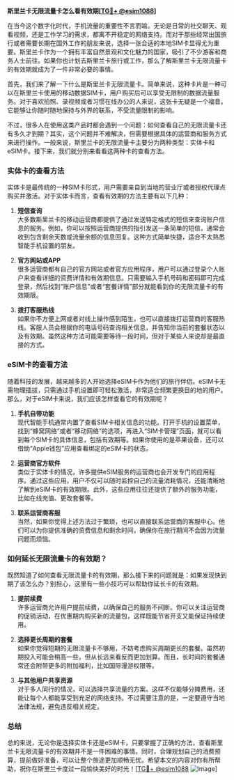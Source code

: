 **斯里兰卡无限流量卡怎么看有效期[[TG💪+ @esim1088](https://t.me/s/esim1088)]**

在当今这个数字化时代，手机流量的重要性不言而喻。无论是日常的社交聊天、观看视频，还是工作学习的需求，都离不开稳定的网络支持。而对于那些经常出国旅行或者需要长期在国外工作的朋友来说，选择一张合适的本地SIM卡显得尤为重要。斯里兰卡作为一个拥有丰富自然景观和文化魅力的国家，吸引了不少游客和商务人士前往。如果你也计划去斯里兰卡旅行或工作，那么了解斯里兰卡无限流量卡的有效期就成为了一件非常必要的事情。

首先，我们来了解一下什么是斯里兰卡无限流量卡。简单来说，这种卡片是一种可以在斯里兰卡使用的移动数据SIM卡，用户购买后可以享受无限制的数据流量服务。对于喜欢拍照、录视频或者习惯在线办公的人来说，这张卡无疑是一个福音。它能够让你随时随地保持与外界的联系，不受流量限制的影响。

不过，很多人在使用这类产品时都会遇到一个问题：如何查看自己的无限流量卡还有多久才到期？其实，这个问题并不难解决，但需要根据具体的运营商和服务方式来进行操作。一般来说，斯里兰卡的无限流量卡主要分为两种类型：实体卡和eSIM卡。接下来，我们就分别来看看这两种卡的查看方法。

### 实体卡的查看方法

实体卡是最传统的一种SIM卡形式，用户需要亲自到当地的营业厅或者授权代理点购买并激活。对于实体卡而言，查看有效期的方法主要有以下几种：

1. **短信查询**  
   大多数斯里兰卡的移动运营商都提供了通过发送特定格式的短信来查询账户信息的服务。例如，你可以按照运营商提供的指引发送一条简单的短信，通常会收到包含剩余天数或流量余额的信息回复。这种方式简单快捷，适合不太熟悉智能手机设置的朋友。

2. **官方网站或APP**  
   很多运营商都有自己的官方网站或者官方应用程序，用户可以通过登录个人账户来查看详细的资费详情和有效期信息。只需要输入手机号码和密码即可完成登录，然后找到“账户信息”或者“套餐详情”部分就能看到你的无限流量卡的有效期限。

3. **拨打客服热线**  
   如果你不方便上网或者对线上操作感到陌生，也可以直接拨打运营商的客服热线。客服人员会根据你的电话号码查询相关信息，并告知你当前的套餐状态以及有效期。虽然这种方法可能需要等待一段时间，但对于某些人来说却是最直接的方式。

### eSIM卡的查看方法

随着科技的发展，越来越多的人开始选择eSIM卡作为他们的旅行伴侣。eSIM卡无需物理插拔，只需通过手机设置即可轻松激活，非常适合频繁更换目的地的用户。那么，对于eSIM卡来说，我们应该怎样查看它的有效期呢？

1. **手机自带功能**  
   现代智能手机通常内置了查看SIM卡相关信息的功能。打开手机的设置菜单，找到“蜂窝网络”或者“移动网络”的选项，再进入“SIM卡管理”页面，就可以看到每个SIM卡的具体信息，包括有效期等。如果你使用的是苹果设备，还可以借助“Apple钱包”应用查看绑定的eSIM卡的状态。

2. **运营商官方软件**  
   类似于实体卡的情况，许多提供eSIM服务的运营商也会开发专门的应用程序。通过这些应用，用户不仅可以随时监控自己的流量消耗情况，还能清晰地了解到eSIM卡的有效期限。此外，这些应用往往还提供了额外的服务功能，比如在线充值、更改套餐等。

3. **联系运营商客服**  
   当然，如果你觉得上述方法过于繁琐，也可以直接联系运营商的客服中心。他们可以为你提供准确的资费信息和剩余时间，确保你在旅行期间不会因为流量问题而烦恼。

### 如何延长无限流量卡的有效期？

既然知道了如何查看无限流量卡的有效期，那么接下来的问题就是：如果发现快到期了该怎么办？别担心，这里有一些小技巧可以帮助你延长卡的有效期。

1. **提前续费**  
   许多运营商允许用户提前续费，以确保自己的服务不间断。你可以关注运营商的促销活动，在优惠期内购买新的流量包，这样既能节省开支又能保证持续使用。

2. **选择更长周期的套餐**  
   如果你觉得短期的无限流量卡不够用，不妨考虑购买周期更长的套餐。虽然初期投入可能会稍高一些，但从长远来看反而更加划算。而且，长时间的套餐通常还会附带更多的附加福利，比如国际漫游权限等。

3. **与其他用户共享资源**  
   对于多人同行的情况，可以选择共享流量的方案。这样不仅能够分摊费用，还能让每个人都能享受到充足的网络支持。不过需要注意的是，一定要遵守当地法律法规，避免违反相关规定。

### 总结

总的来说，无论你是选择实体卡还是eSIM卡，只要掌握了正确的方法，查看斯里兰卡无限流量卡的有效期并不是一件困难的事情。同时，合理规划自己的消费预算，提前做好准备，可以让整个旅途更加顺畅无忧。希望本文的内容对你有所帮助，祝你在斯里兰卡度过一段愉快美好的时光！[[TG💪+ @esim1088](https://t.me/s/esim1088) ![Image](https://i.postimg.cc/4NQfJmqS/Snipaste-2025-05-13-00-14-12.png)]